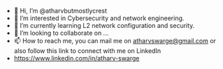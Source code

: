 - 👋 Hi, I’m @atharvbutmostlycrest
- 👀 I’m interested in Cybersecurity and network engineering.
- 🌱 I’m currently learning L2 network configuration and security.
- 💞️ I’m looking to collaborate on ...
- 📫 How to reach me, you can mail me on atharvswarge@gmail.com or also follow this link to connect with me on LinkedIn
- https://www.linkedin.com/in/atharv-swarge

<!---
atharvbutmostlycrest/atharvbutmostlycrest is a ✨ special ✨ repository because its `README.md` (this file) appears on your GitHub profile.
You can click the Preview link to take a look at your changes.
--->
